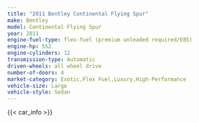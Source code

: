 ```yaml
---
title: "2011 Bentley Continental Flying Spur"
make: Bentley
model: Continental Flying Spur
year: 2011
engine-fuel-type: flex-fuel (premium unleaded required/E85)
engine-hp: 552
engine-cylinders: 12
transmission-type: Automatic
driven-wheels: all wheel drive
number-of-doors: 4
market-category: Exotic,Flex Fuel,Luxury,High-Performance
vehicle-size: Large
vehicle-style: Sedan
---
```


{{< car_info >}}
